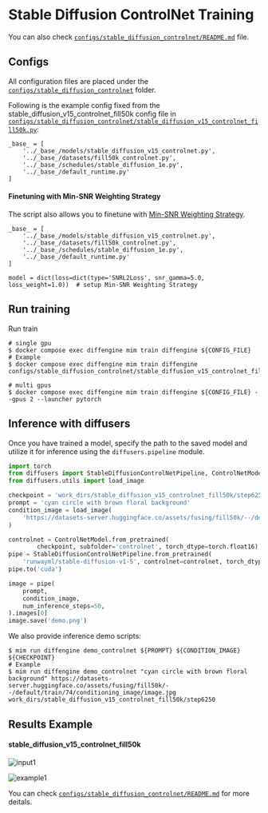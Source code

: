 # Stable Diffusion ControlNet Training

You can also check [`configs/stable_diffusion_controlnet/README.md`](../../../configs/stable_diffusion_controlnet/README.md) file.

## Configs

All configuration files are placed under the [`configs/stable_diffusion_controlnet`](../../../configs/stable_diffusion_controlnet/) folder.

Following is the example config fixed from the stable_diffusion_v15_controlnet_fill50k config file in [`configs/stable_diffusion_controlnet/stable_diffusion_v15_controlnet_fill50k.py`](../../../configs/stable_diffusion_controlnet/stable_diffusion_v15_controlnet_fill50k.py):

```
_base_ = [
    '../_base_/models/stable_diffusion_v15_controlnet.py',
    '../_base_/datasets/fill50k_controlnet.py',
    '../_base_/schedules/stable_diffusion_1e.py',
    '../_base_/default_runtime.py'
]
```

#### Finetuning with Min-SNR Weighting Strategy

The script also allows you to finetune with [Min-SNR Weighting Strategy](https://arxiv.org/abs/2303.09556).

```
_base_ = [
    '../_base_/models/stable_diffusion_v15_controlnet.py',
    '../_base_/datasets/fill50k_controlnet.py',
    '../_base_/schedules/stable_diffusion_1e.py',
    '../_base_/default_runtime.py'
]

model = dict(loss=dict(type='SNRL2Loss', snr_gamma=5.0, loss_weight=1.0))  # setup Min-SNR Weighting Strategy
```

## Run training

Run train

```
# single gpu
$ docker compose exec diffengine mim train diffengine ${CONFIG_FILE}
# Example
$ docker compose exec diffengine mim train diffengine configs/stable_diffusion_controlnet/stable_diffusion_v15_controlnet_fill50k.py

# multi gpus
$ docker compose exec diffengine mim train diffengine ${CONFIG_FILE} --gpus 2 --launcher pytorch
```

## Inference with diffusers

Once you have trained a model, specify the path to the saved model and utilize it for inference using the `diffusers.pipeline` module.

```py
import torch
from diffusers import StableDiffusionControlNetPipeline, ControlNetModel
from diffusers.utils import load_image

checkpoint = 'work_dirs/stable_diffusion_v15_controlnet_fill50k/step6250'
prompt = 'cyan circle with brown floral background'
condition_image = load_image(
    'https://datasets-server.huggingface.co/assets/fusing/fill50k/--/default/train/74/conditioning_image/image.jpg'
)

controlnet = ControlNetModel.from_pretrained(
        checkpoint, subfolder='controlnet', torch_dtype=torch.float16)
pipe = StableDiffusionControlNetPipeline.from_pretrained(
    'runwayml/stable-diffusion-v1-5', controlnet=controlnet, torch_dtype=torch.float16)
pipe.to('cuda')

image = pipe(
    prompt,
    condition_image,
    num_inference_steps=50,
).images[0]
image.save('demo.png')
```

We also provide inference demo scripts:

```
$ mim run diffengine demo_controlnet ${PROMPT} ${CONDITION_IMAGE} ${CHECKPOINT}
# Example
$ mim run diffengine demo_controlnet "cyan circle with brown floral background" https://datasets-server.huggingface.co/assets/fusing/fill50k/--/default/train/74/conditioning_image/image.jpg work_dirs/stable_diffusion_v15_controlnet_fill50k/step6250
```

## Results Example

#### stable_diffusion_v15_controlnet_fill50k

![input1](https://datasets-server.huggingface.co/assets/fusing/fill50k/--/default/train/74/conditioning_image/image.jpg)

![example1](https://github.com/okotaku/diffengine/assets/24734142/a14cc9a6-3a40-4577-bd5a-2ddbab60970d)

You can check [`configs/stable_diffusion_controlnet/README.md`](../../../configs/stable_diffusion_controlnet/README.md#results-example) for more deitals.
